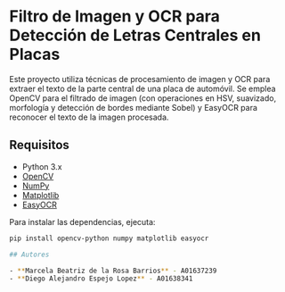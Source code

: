 # Filtro de Imagen y OCR para Detección de Letras Centrales en Placas

Este proyecto utiliza técnicas de procesamiento de imagen y OCR para extraer el texto de la parte central de una placa de automóvil. Se emplea OpenCV para el filtrado de imagen (con operaciones en HSV, suavizado, morfología y detección de bordes mediante Sobel) y EasyOCR para reconocer el texto de la imagen procesada.

## Requisitos

- Python 3.x  
- [OpenCV](https://opencv.org/)  
- [NumPy](https://numpy.org/)  
- [Matplotlib](https://matplotlib.org/)  
- [EasyOCR](https://github.com/JaidedAI/EasyOCR)

Para instalar las dependencias, ejecuta:

```bash
pip install opencv-python numpy matplotlib easyocr

## Autores

- **Marcela Beatriz de la Rosa Barrios** - A01637239  
- **Diego Alejandro Espejo Lopez** - A01638341
